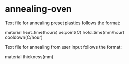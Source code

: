 # annealing-oven

Text file for annealing preset plastics follows the format:


material  heat_time(hours)  setpoint(C)    hold_time(mm/hour)    cooldown(C/hour)






Text file for annealing from user input follows the format:


material    thickness(mm)

